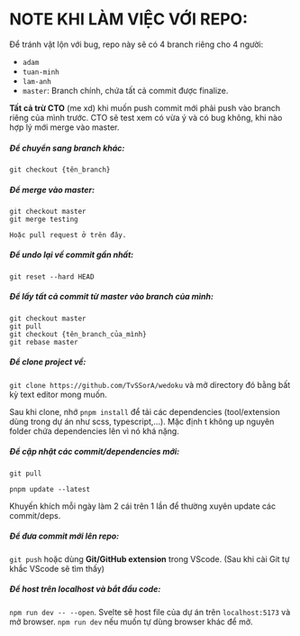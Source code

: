 # NOTE KHI LÀM VIỆC VỚI REPO:

Để tránh vật lộn với bug, repo này sẽ có 4 branch riêng cho 4 người: 
- `adam`
- `tuan-minh`
- `lam-anh`
- `master`: Branch chính, chứa tất cả commit được finalize.

**Tất cả trừ CTO** (me xd) khi muốn push commit mới phải push vào branch riêng của mình trước. CTO sẽ test xem có vừa ý và có bug không, khi nào hợp lý mới merge vào master.

##### Để chuyển sang branch khác:

`git checkout {tên_branch}`

##### Để merge vào master:

```
git checkout master
git merge testing

Hoặc pull request ở trên đây.
```

##### Để undo lại về commit gần nhất:

`git reset --hard HEAD`

##### Để lấy tất cả commit từ master vào branch của mình:

```
git checkout master
git pull
git checkout {tên_branch_của_mình}
git rebase master
```

##### Để clone project về:

`git clone https://github.com/TvSSorA/wedoku` và mở directory đó bằng bất kỳ text editor mong muốn.

Sau khi clone, nhớ `pnpm install` để tải các dependencies (tool/extension dùng trong dự án như scss, typescript,...). Mặc định t không up nguyên folder chứa dependencies lên vì nó khá nặng. 

##### Để cập nhật các commit/dependencies mới:

`git pull` 

`pnpm update --latest`

Khuyến khích mỗi ngày làm 2 cái trên 1 lần để thường xuyên update các commit/deps.

##### Để đưa commit mới lên repo:

`git push` hoặc dùng **Git/GitHub extension** trong VScode. (Sau khi cài Git tự khắc VScode sẽ tìm thấy)

##### Để host trên localhost và bắt đầu code:

`npm run dev -- --open`. Svelte sẽ host file của dự án trên `localhost:5173` và mở browser.
`npm run dev` nếu muốn tự dùng browser khác để mở.

